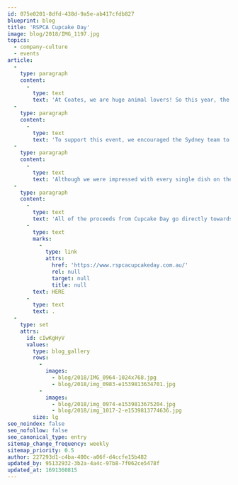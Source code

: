 ```yaml
---
id: 075e0201-8dfd-438d-9a5e-ab417cfdb827
blueprint: blog
title: 'RSPCA Cupcake Day'
image: blog/2018/IMG_1197.jpg
topics:
  - company-culture
  - events
article:
  -
    type: paragraph
    content:
      -
        type: text
        text: 'At Coates, we are huge animal lovers! So this year, the Sydney Coates Crew decided to help fight animal cruelty by hosting a huge lunch on RSPCA Cupcake Day, with the entire event raising over $1.2 million !'
  -
    type: paragraph
    content:
      -
        type: text
        text: 'To support this event, we encouraged the Sydney team to bring in any dish that they wished to share. We were surprised by the amazing turn out the day with crew members bringing in cupcakes (of course!), a great range of pastries, cakes, salads and lasagna, to just name a few.'
  -
    type: paragraph
    content:
      -
        type: text
        text: 'Although we were impressed with every single dish on the day, we want to congratulate Graham Muir’s Meatball dish and Dean Rather’s Caramel slices on being voted the best dish of the day! We would also like to give a special shout out to Viet Pham for bringing in his own cooking kit and setting up his own live cooking show to provide everyone with genuine takoyaki!'
  -
    type: paragraph
    content:
      -
        type: text
        text: 'All of the proceeds from Cupcake Day go directly towards the abandoned, neglected and surrendered animals around the country to provide them with love, safe shelter and a helping hand. If you’d like to read more or help this amazing initiative, click '
      -
        type: text
        marks:
          -
            type: link
            attrs:
              href: 'https://www.rspcacupcakeday.com.au/'
              rel: null
              target: null
              title: null
        text: HERE
      -
        type: text
        text: .
  -
    type: set
    attrs:
      id: cIwKgHyV
      values:
        type: blog_gallery
        rows:
          -
            images: 
              - blog/2018/IMG_0964-1024x768.jpg
              - blog/2018/img_0983-e1539813634701.jpg
          -
            images: 
              - blog/2018/img_0974-e1539813675204.jpg
              - blog/2018/img_1017-2-e1539813774636.jpg
        size: lg
seo_noindex: false
seo_nofollow: false
seo_canonical_type: entry
sitemap_change_frequency: weekly
sitemap_priority: 0.5
author: 227293d1-c4ba-400c-a06f-d4ccfe15b482
updated_by: 95132932-3b2a-4a4c-97b8-7f062ce5478f
updated_at: 1691360815
---
```

